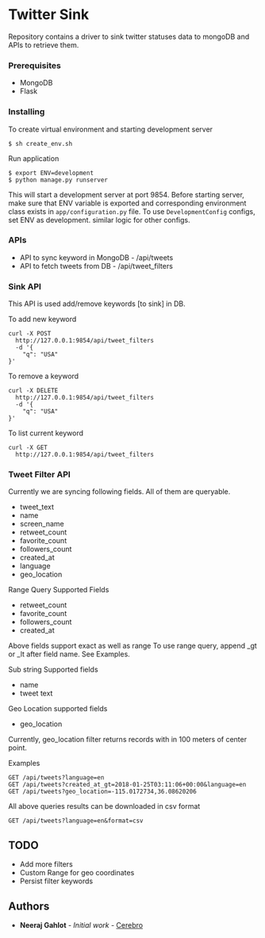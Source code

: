 # Twitter Sink

Repository contains a driver to sink twitter statuses data to mongoDB and APIs to retrieve them.

### Prerequisites

- MongoDB
- Flask

### Installing

To create virtual environment and starting development server 

```
$ sh create_env.sh
```

Run application

```
$ export ENV=development
$ python manage.py runserver
```
This will start a development server at port 9854. Before starting server, make sure that ENV variable is exported and corresponding environment class exists in `app/configuration.py` file. To use `DevelopmentConfig` configs, set ENV as development. similar logic for other configs. 

### APIs

* API to sync keyword in MongoDB - /api/tweets
* API to fetch tweets from DB - /api/tweet_filters

### Sink API
This API is used add/remove keywords [to sink] in DB. 

To add new keyword
```
curl -X POST 
  http://127.0.0.1:9854/api/tweet_filters 
  -d '{
	"q": "USA"
}'
```
To remove a keyword
```
curl -X DELETE 
  http://127.0.0.1:9854/api/tweet_filters 
  -d '{
	"q": "USA"
}'
```
To list current keyword
```
curl -X GET 
  http://127.0.0.1:9854/api/tweet_filters 
```

### Tweet Filter API

Currently we are syncing following fields. All of them are queryable. 
- tweet_text
- name
- screen_name
- retweet_count
- favorite_count
- followers_count
- created_at
- language
- geo_location

Range Query Supported Fields
- retweet_count
- favorite_count
- followers_count
- created_at

Above fields support exact as well as range
To use range query, append _gt or _lt after field name. See Examples.

Sub string Supported fields
- name
- tweet text

Geo Location supported fields
- geo_location

Currently, geo_location filter returns records with in 100 meters of center point.

Examples

```
GET /api/tweets?language=en
GET /api/tweets?created_at_gt=2018-01-25T03:11:06+00:00&language=en
GET /api/tweets?geo_location=-115.0172734,36.08620206
```

All above queries results can be downloaded in csv format
```
GET /api/tweets?language=en&format=csv
```

## TODO
- Add more filters
- Custom Range for geo coordinates
- Persist filter keywords

## Authors

* **Neeraj Gahlot** - *Initial work* - [Cerebro](https://github.com/Cerebro92)
